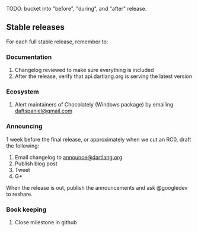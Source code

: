 TODO: bucket into "before", "during", and "after" release.

## Stable releases

For each full stable release, remember to:

### Documentation
1. Changelog reviewed to make sure everything is included
1. After the release, verify that api.dartlang.org is serving the latest version

### Ecosystem
1. Alert maintainers of Chocolately (Windows package) by emailing daftspaniel@gmail.com

### Announcing

1 week before the final release, or approximately when we cut an RC0,
draft the following:

1. Email changelog to announce@dartlang.org
1. Publish blog post
2. Tweet
3. G+

When the release is out, publish the announcements and ask @googledev to reshare.

### Book keeping

1. Close milestone in github
